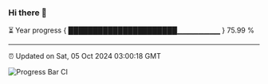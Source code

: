 ### Hi there 👋

⏳ Year progress { ██████████████████████▁▁▁▁▁▁▁▁ } 75.99 %

---

⏰ Updated on Sat, 05 Oct 2024 03:00:18 GMT

![Progress Bar CI](https://github.com/IshwaranRudhara/GIT-ACTION/workflows/Progress%20Bar%20CI/badge.svg)
